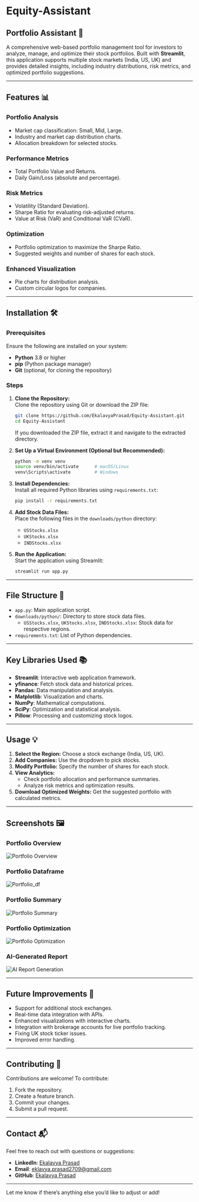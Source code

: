 # Equity-Assistant

## Portfolio Assistant 💬

A comprehensive web-based portfolio management tool for investors to analyze, manage, and optimize their stock portfolios. Built with **Streamlit**, this application supports multiple stock markets (India, US, UK) and provides detailed insights, including industry distributions, risk metrics, and optimized portfolio suggestions.

---

## Features 📊

### Portfolio Analysis  
- Market cap classification: Small, Mid, Large.  
- Industry and market cap distribution charts.  
- Allocation breakdown for selected stocks.  

### Performance Metrics  
- Total Portfolio Value and Returns.  
- Daily Gain/Loss (absolute and percentage).  

### Risk Metrics  
- Volatility (Standard Deviation).  
- Sharpe Ratio for evaluating risk-adjusted returns.  
- Value at Risk (VaR) and Conditional VaR (CVaR).  

### Optimization  
- Portfolio optimization to maximize the Sharpe Ratio.  
- Suggested weights and number of shares for each stock.  

### Enhanced Visualization  
- Pie charts for distribution analysis.  
- Custom circular logos for companies.  

---

## Installation 🛠️

### Prerequisites  
Ensure the following are installed on your system:  
- **Python** 3.8 or higher  
- **pip** (Python package manager)  
- **Git** (optional, for cloning the repository)  

### Steps  

1. **Clone the Repository:**  
   Clone the repository using Git or download the ZIP file:  
   ```bash
   git clone https://github.com/EkalavyaPrasad/Equity-Assistant.git
   cd Equity-Assistant
   ```  

   If you downloaded the ZIP file, extract it and navigate to the extracted directory.  

2. **Set Up a Virtual Environment (Optional but Recommended):**  
   ```bash
   python -m venv venv
   source venv/bin/activate      # macOS/Linux
   venv\Scripts\activate         # Windows
   ```  

3. **Install Dependencies:**  
   Install all required Python libraries using `requirements.txt`:  
   ```bash
   pip install -r requirements.txt
   ```  

4. **Add Stock Data Files:**  
   Place the following files in the `downloads/python` directory:  
   - `USStocks.xlsx`  
   - `UKStocks.xlsx`  
   - `INDStocks.xlsx`  

5. **Run the Application:**  
   Start the application using Streamlit:  
   ```bash
   streamlit run app.py
   ```  

---

## File Structure 📁  

- `app.py`: Main application script.  
- `downloads/python/`: Directory to store stock data files.  
  - `USStocks.xlsx`, `UKStocks.xlsx`, `INDStocks.xlsx`: Stock data for respective regions.  
- `requirements.txt`: List of Python dependencies.  

---

## Key Libraries Used 📚  

- **Streamlit**: Interactive web application framework.  
- **yfinance**: Fetch stock data and historical prices.  
- **Pandas**: Data manipulation and analysis.  
- **Matplotlib**: Visualization and charts.  
- **NumPy**: Mathematical computations.  
- **SciPy**: Optimization and statistical analysis.  
- **Pillow**: Processing and customizing stock logos.  

---

## Usage 💡  

1. **Select the Region:** Choose a stock exchange (India, US, UK).  
2. **Add Companies:** Use the dropdown to pick stocks.  
3. **Modify Portfolio:** Specify the number of shares for each stock.  
4. **View Analytics:**  
   - Check portfolio allocation and performance summaries.  
   - Analyze risk metrics and optimization results.  
5. **Download Optimized Weights:** Get the suggested portfolio with calculated metrics.  

---

## Screenshots 🖼️  

### Portfolio Overview  
![Portfolio Overview](https://github.com/EkalavyaPrasad/Equity-Assistant/blob/d9485abfc2221ccfee67c5098ac9917417d6604d/EPA%20SS1.png)  

### Portfolio Dataframe  
![Portfolio_df](https://github.com/EkalavyaPrasad/Equity-Assistant/blob/d9485abfc2221ccfee67c5098ac9917417d6604d/EPA%20SS2.png)  

### Portfolio Summary  
![Portfolio Summary](https://github.com/EkalavyaPrasad/Equity-Assistant/blob/d9485abfc2221ccfee67c5098ac9917417d6604d/EPA%20SS3.png)  

### Portfolio Optimization  
![Portfolio Optimization](https://github.com/EkalavyaPrasad/Equity-Assistant/blob/d9485abfc2221ccfee67c5098ac9917417d6604d/EPA%20SS4.png)  

### AI-Generated Report  
![AI Report Generation](https://github.com/EkalavyaPrasad/Equity-Assistant/blob/d9485abfc2221ccfee67c5098ac9917417d6604d/EPA%20SS5.png)  

---

## Future Improvements 🚀  

- Support for additional stock exchanges.  
- Real-time data integration with APIs.  
- Enhanced visualizations with interactive charts.  
- Integration with brokerage accounts for live portfolio tracking.  
- Fixing UK stock ticker issues.  
- Improved error handling.  

---

## Contributing 🤝  

Contributions are welcome! To contribute:  
1. Fork the repository.  
2. Create a feature branch.  
3. Commit your changes.  
4. Submit a pull request.  

---

## Contact 📬  

Feel free to reach out with questions or suggestions:  
- **LinkedIn**: [Ekalavya Prasad](https://www.linkedin.com/in/ekalavya-prasad)  
- **Email**: [eklavya.prasad2709@gmail.com](mailto:eklavya.prasad2709@gmail.com)  
- **GitHub**: [Ekalavya Prasad](https://github.com/EkalavyaPrasad)  

--- 

Let me know if there’s anything else you’d like to adjust or add!
